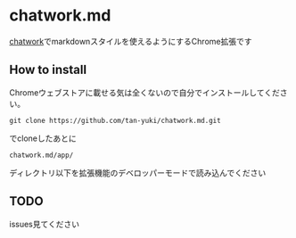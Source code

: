 chatwork.md
===========

[chatwork](http://www.chatwork.com/ja/)でmarkdownスタイルを使えるようにするChrome拡張です

## How to install

Chromeウェブストアに載せる気は全くないので自分でインストールしてください。


```
git clone https://github.com/tan-yuki/chatwork.md.git
```

でcloneしたあとに


```
chatwork.md/app/
```

ディレクトリ以下を拡張機能のデベロッパーモードで読み込んでください

## TODO

issues見てください
